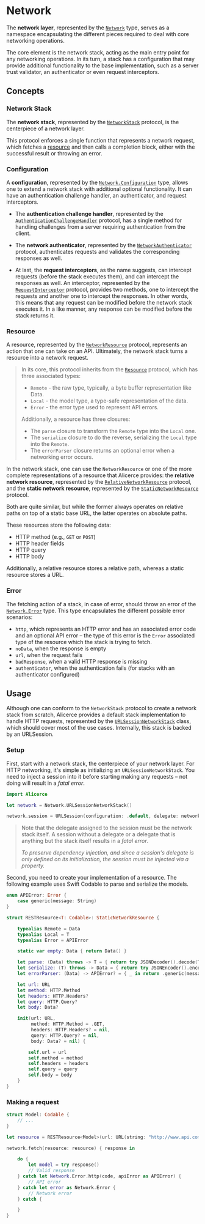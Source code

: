 # Network

The **network layer**, represented by the [`Network`][Network] type, serves as a namespace encapsulating the different pieces required to deal with core networking operations.

The core element is the network stack, acting as the main entry point for any networking operations. In its turn, a stack has a configuration that may provide additional functionality to the base implementation, such as a server trust validator, an authenticator or even request interceptors.

## Concepts

### Network Stack

The **network stack**, represented by the [`NetworkStack`][NetworkStack] protocol, is the centerpiece of a network layer. 

This protocol enforces a single function that represents a network request, which fetches a [resource](#resource) and then calls a completion block, either with the successful result or throwing an error.


### Configuration

A **configuration**, represented by the [`Network.Configuration`][Network.Configuration] type, allows one to extend a network stack with additional optional functionality. It can have an authentication challenge handler, an authenticator, and request interceptors.

* The **authentication challenge handler**, represented by the [`AuthenticationChallengeHandler`][AuthenticationChallengeHandler] protocol, has a single method for handling challenges from a server requiring authentication from the client.

* The **network authenticator**, represented by the [`NetworkAuthenticator`][NetworkAuthenticator] protocol, authenticates requests and validates the corresponding responses as well.

* At last, the **request interceptors**, as the name suggests, can intercept requests (before the stack executes them), and can intercept the responses as well. An interceptor, represented by the [`RequestInterceptor`][RequestInterceptor] protocol, provides two methods, one to intercept the requests and another one to intercept the responses. In other words, this means that any request can be modified before the network stack executes it. In a like manner, any response can be modified before the stack returns it.


### Resource

A resource, represented by the [`NetworkResource`][NetworkResource] protocol, represents an action that one can take on an API. Ultimately, the network stack turns a resource into a network request.

> In its core, this protocol inherits from the [`Resource`][Resource] protocol, which has three associated types:
>
> * `Remote` - the raw type, typically, a byte buffer representation like Data. 
> * `Local` - the model type, a type-safe representation of the data.
> * `Error` - the error type used to represent API errors.
>
> Additionally, a resource has three closures:
>
> * The `parse` closure to transform the `Remote` type into the `Local` one.
> * The `serialize` closure to do the reverse, serializing the `Local` type into the `Remote`.
> * The `errorParser`  closure returns an optional error when a networking error occurs.

In the network stack, one can use the `NetworkResource` or one of the more complete representations of a resource that Alicerce provides: the **relative network resource**, represented by the [`RelativeNetworkResource`][RelativeNetworkResource] protocol, and the **static network resource**, represented by the [`StaticNetworkResource`][StaticNetworkResource] protocol.

Both are quite similar, but while the former always operates on relative paths on top of a static base URL, the latter operates on absolute paths.

These resources store the following data:

* HTTP method (e.g., `GET` or `POST`)
* HTTP header fields
* HTTP query
* HTTP body

Additionally, a relative resource stores a relative path, whereas a static resource stores a URL.


### Error

The fetching action of a stack, in case of error, should throw an error of the [`Network.Error`][Network.Error] type. This type encapsulates the different possible error scenarios:

* `http`, which represents an HTTP error and has an associated error code and an optional API error – the type of this error is the `Error` associated type of the resource which the stack is trying to fetch.
* `noData`, when the response is empty
* `url`, when the request fails
* `badResponse`, when a valid HTTP response is missing
* `authenticator`, when the authentication fails (for stacks with an authenticator configured)


## Usage

Although one can conform to the `NetworkStack` protocol to create a network stack from scratch, Alicerce provides a default stack implementation to handle HTTP requests, represented by the [`URLSessionNetworkStack`][URLSessionNetworkStack] class, which should cover most of the use cases. Internally, this stack is backed by an URLSession.


### Setup

First, start with a network stack, the centerpiece of your network layer. For HTTP networking, it's simple as initializing an `URLSessionNetworkStack`. You need to inject a session into it before starting making any requests – not doing will result in a _fatal error_.

```swift
import Alicerce

let network = Network.URLSessionNetworkStack()

network.session = URLSession(configuration: .default, delegate: network, delegateQueue: nil)
```

> Note that the delegate assigned to the session must be the network stack itself. A session without a delegate or a delegate that is anything but the stack itself results in a _fatal error_.
>
> _To preserve dependency injection, and since a session's delegate is only defined on its initialization, the session must be injected via a property._

Second, you need to create your implementation of a resource. The following example uses Swift Codable to parse and serialize the models.

```swift
enum APIError: Error {
    case generic(message: String)
}

struct RESTResource<T: Codable>: StaticNetworkResource {

    typealias Remote = Data
    typealias Local = T
    typealias Error = APIError

    static var empty: Data { return Data() }

    let parse: (Data) throws -> T = { return try JSONDecoder().decode(T.self, from: $0) }
    let serialize: (T) throws -> Data = { return try JSONEncoder().encode($0) }
    let errorParser: (Data) -> APIError? = { _ in return .generic(message: "oops") }

    let url: URL
    let method: HTTP.Method
    let headers: HTTP.Headers?
    let query: HTTP.Query?
    let body: Data?

    init(url: URL,
         method: HTTP.Method = .GET,
         headers: HTTP.Headers? = nil,
         query: HTTP.Query? = nil,
         body: Data? = nil) {

        self.url = url
        self.method = method
        self.headers = headers
        self.query = query
        self.body = body
    }
}
```


### Making a request

```swift
struct Model: Codable {
    // ...
}

let resource = RESTResource<Model>(url: URL(string: "http://www.api.com")!)

network.fetch(resource: resource) { response in

    do {
        let model = try response()
        // Valid response
    } catch let Network.Error.http(code, apiError as APIError) {
        // API error
    } catch let error as Network.Error {
        // Network error
    } catch {

    }
}
```

[Network]: ../Sources/Network/Network.swift
[NetworkStack]: ../Sources/Network/NetworkStack.swift
[Network.Configuration]: ../Sources/Network/Network.swift#L30
[AuthenticationChallengeHandler]: ../Sources/Network/AuthenticationChallengeHandler.swift
[NetworkAuthenticator]: ../Sources/Network/NetworkAuthenticator.swift
[RequestInterceptor]: ../Sources/Network/RequestInterceptor.swift
[NetworkResource]: ../Sources/Resource/NetworkResource.swift
[Resource]: ../Sources/Resource/Resource.swift
[RelativeNetworkResource]: ../Sources/Resource/NetworkResource.swift#L18
[StaticNetworkResource]: ../Sources/Resource/NetworkResource.swift#L49
[Network.Error]: ../Sources/Network/Network.swift#L20
[URLSessionNetworkStack]: ../Sources/Network/URLSessionNetworkStack.swift